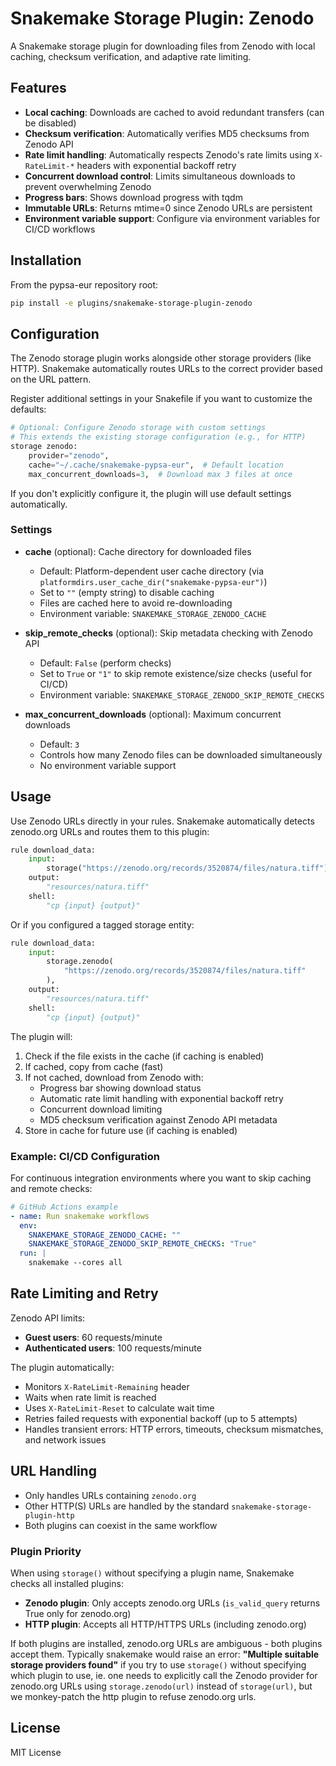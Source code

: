 <!--
SPDX-FileCopyrightText: Contributors to PyPSA-Eur <https://github.com/pypsa/pypsa-eur>
SPDX-License-Identifier: CC-BY-4.0
-->

# Snakemake Storage Plugin: Zenodo

A Snakemake storage plugin for downloading files from Zenodo with local caching, checksum verification, and adaptive rate limiting.

## Features

- **Local caching**: Downloads are cached to avoid redundant transfers (can be disabled)
- **Checksum verification**: Automatically verifies MD5 checksums from Zenodo API
- **Rate limit handling**: Automatically respects Zenodo's rate limits using `X-RateLimit-*` headers with exponential backoff retry
- **Concurrent download control**: Limits simultaneous downloads to prevent overwhelming Zenodo
- **Progress bars**: Shows download progress with tqdm
- **Immutable URLs**: Returns mtime=0 since Zenodo URLs are persistent
- **Environment variable support**: Configure via environment variables for CI/CD workflows

## Installation

From the pypsa-eur repository root:

```bash
pip install -e plugins/snakemake-storage-plugin-zenodo
```

## Configuration

The Zenodo storage plugin works alongside other storage providers (like HTTP). Snakemake automatically routes URLs to the correct provider based on the URL pattern.

Register additional settings in your Snakefile if you want to customize the defaults:

```python
# Optional: Configure Zenodo storage with custom settings
# This extends the existing storage configuration (e.g., for HTTP)
storage zenodo:
    provider="zenodo",
    cache="~/.cache/snakemake-pypsa-eur",  # Default location
    max_concurrent_downloads=3,  # Download max 3 files at once
```

If you don't explicitly configure it, the plugin will use default settings automatically.

### Settings

- **cache** (optional): Cache directory for downloaded files
  - Default: Platform-dependent user cache directory (via `platformdirs.user_cache_dir("snakemake-pypsa-eur")`)
  - Set to `""` (empty string) to disable caching
  - Files are cached here to avoid re-downloading
  - Environment variable: `SNAKEMAKE_STORAGE_ZENODO_CACHE`

- **skip_remote_checks** (optional): Skip metadata checking with Zenodo API
  - Default: `False` (perform checks)
  - Set to `True` or `"1"` to skip remote existence/size checks (useful for CI/CD)
  - Environment variable: `SNAKEMAKE_STORAGE_ZENODO_SKIP_REMOTE_CHECKS`

- **max_concurrent_downloads** (optional): Maximum concurrent downloads
  - Default: `3`
  - Controls how many Zenodo files can be downloaded simultaneously
  - No environment variable support

## Usage

Use Zenodo URLs directly in your rules. Snakemake automatically detects zenodo.org URLs and routes them to this plugin:

```python
rule download_data:
    input:
        storage("https://zenodo.org/records/3520874/files/natura.tiff"),
    output:
        "resources/natura.tiff"
    shell:
        "cp {input} {output}"
```

Or if you configured a tagged storage entity:

```python
rule download_data:
    input:
        storage.zenodo(
            "https://zenodo.org/records/3520874/files/natura.tiff"
        ),
    output:
        "resources/natura.tiff"
    shell:
        "cp {input} {output}"
```

The plugin will:
1. Check if the file exists in the cache (if caching is enabled)
2. If cached, copy from cache (fast)
3. If not cached, download from Zenodo with:
   - Progress bar showing download status
   - Automatic rate limit handling with exponential backoff retry
   - Concurrent download limiting
   - MD5 checksum verification against Zenodo API metadata
4. Store in cache for future use (if caching is enabled)

### Example: CI/CD Configuration

For continuous integration environments where you want to skip caching and remote checks:

```yaml
# GitHub Actions example
- name: Run snakemake workflows
  env:
    SNAKEMAKE_STORAGE_ZENODO_CACHE: ""
    SNAKEMAKE_STORAGE_ZENODO_SKIP_REMOTE_CHECKS: "True"
  run: |
    snakemake --cores all
```

## Rate Limiting and Retry

Zenodo API limits:
- **Guest users**: 60 requests/minute
- **Authenticated users**: 100 requests/minute

The plugin automatically:
- Monitors `X-RateLimit-Remaining` header
- Waits when rate limit is reached
- Uses `X-RateLimit-Reset` to calculate wait time
- Retries failed requests with exponential backoff (up to 5 attempts)
- Handles transient errors: HTTP errors, timeouts, checksum mismatches, and network issues

## URL Handling

- Only handles URLs containing `zenodo.org`
- Other HTTP(S) URLs are handled by the standard `snakemake-storage-plugin-http`
- Both plugins can coexist in the same workflow

### Plugin Priority

When using `storage()` without specifying a plugin name, Snakemake checks all installed plugins:
- **Zenodo plugin**: Only accepts zenodo.org URLs (`is_valid_query` returns True only for zenodo.org)
- **HTTP plugin**: Accepts all HTTP/HTTPS URLs (including zenodo.org)

If both plugins are installed, zenodo.org URLs are ambiguous - both plugins accept them.
Typically snakemake would raise an error: **"Multiple suitable storage providers found"** if you try to use `storage()` without specifying which plugin to use, ie. one needs to explicitly call the Zenodo provider for zenodo.org URLs using `storage.zenodo(url)` instead of `storage(url)`,
but we monkey-patch the http plugin to refuse zenodo.org urls.

## License

MIT License
